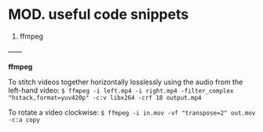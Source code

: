 # MOD. useful code snippets

1. ffmpeg

——

**ffmpeg**

To stitch videos together horizontally losslessly using the audio from the left-hand video:
`$ ffmpeg -i left.mp4 -i right.mp4 -filter_complex "hstack,format=yuv420p" -c:v libx264 -crf 18 output.mp4`

To rotate a video clockwise:
`$ ffmpeg -i in.mov -vf "transpose=2" out.mov -c:a copy`

